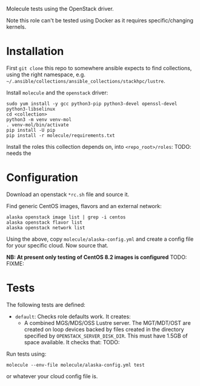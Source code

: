 
Molecule tests using the OpenStack driver.

Note this role can't be tested using Docker as it requires specific/changing kernels.

# Installation

First `git clone` this repo to somewhere ansible expects to find collections, using the right namespace, e.g. `~/.ansible/collections/ansible_collections/stackhpc/lustre`.

Install `molecule` and the `openstack` driver:

```shell
sudo yum install -y gcc python3-pip python3-devel openssl-devel python3-libselinux
cd <collection>
python3 -m venv venv-mol
. venv-mol/bin/activate
pip install -U pip
pip install -r molecule/requirements.txt
```

Install the roles this collection depends on, into `<repo_root>/roles`:
TODO: needs the


# Configuration

Download an openstack `*rc.sh` file and source it.

Find generic CentOS images, flavors and an external network:

```shell
alaska openstack image list | grep -i centos
alaska openstack flavor list
alaska openstack network list
```

Using the above, copy `molecule/alaska-config.yml` and create a config file for your specific cloud. Now source that.

**NB: At present only testing of CentOS 8.2 images is configured** TODO: FIXME:

# Tests

The following tests are defined:
- `default`: Checks role defaults work. It creates:
    - A combined MGS/MDS/OSS Lustre server. The MGT/MDT/OST are created on loop devices backed by files created in the directory specified by `OPENSTACK_SERVER_DISK_DIR`. This must have 1.5GB of space available.
  It checks that: TODO:

Run tests using:

```shell
molecule --env-file molecule/alaska-config.yml test
```

or whatever your cloud config file is.